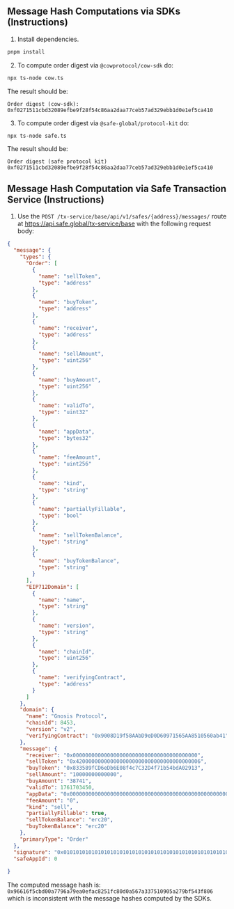 ## Message Hash Computations via SDKs (Instructions)
1. Install dependencies.
```bash
pnpm install
```

2. To compute order digest via `@cowprotocol/cow-sdk` do:
```bash
npx ts-node cow.ts
```

The result should be:
```
Order digest (cow-sdk): 0xf0271511cbd32089efbe9f28f54c86aa2daa77ceb57ad329ebb1d0e1ef5ca410
```

3. To compute order digest via `@safe-global/protocol-kit` do:
```
npx ts-node safe.ts
```

The result should be:
```
Order digest (safe protocol kit) 0xf0271511cbd32089efbe9f28f54c86aa2daa77ceb57ad329ebb1d0e1ef5ca410
```

## Message Hash Computation via Safe Transaction Service (Instructions)
1. Use the `POST /tx-service/base/api/v1/safes/{address}/messages/` route at https://api.safe.global/tx-service/base with the following request body:
```json
{
  "message": {
    "types": {
      "Order": [
        {
          "name": "sellToken",
          "type": "address"
        },
        {
          "name": "buyToken",
          "type": "address"
        },
        {
          "name": "receiver",
          "type": "address"
        },
        {
          "name": "sellAmount",
          "type": "uint256"
        },
        {
          "name": "buyAmount",
          "type": "uint256"
        },
        {
          "name": "validTo",
          "type": "uint32"
        },
        {
          "name": "appData",
          "type": "bytes32"
        },
        {
          "name": "feeAmount",
          "type": "uint256"
        },
        {
          "name": "kind",
          "type": "string"
        },
        {
          "name": "partiallyFillable",
          "type": "bool"
        },
        {
          "name": "sellTokenBalance",
          "type": "string"
        },
        {
          "name": "buyTokenBalance",
          "type": "string"
        }
      ],
      "EIP712Domain": [
        {
          "name": "name",
          "type": "string"
        },
        {
          "name": "version",
          "type": "string"
        },
        {
          "name": "chainId",
          "type": "uint256"
        },
        {
          "name": "verifyingContract",
          "type": "address"
        }
      ]
    },
    "domain": {
      "name": "Gnosis Protocol",
      "chainId": 8453,
      "version": "v2",
      "verifyingContract": "0x9008D19f58AAbD9eD0D60971565AA8510560ab41"
    },
    "message": {
      "receiver": "0x0000000000000000000000000000000000000000",
      "sellToken": "0x4200000000000000000000000000000000000006",
      "buyToken": "0x833589fCD6eDb6E08f4c7C32D4f71b54bdA02913",
      "sellAmount": "10000000000000", 
      "buyAmount": "38741",
      "validTo": 1761703450,
      "appData": "0x0000000000000000000000000000000000000000000000000000000000000000",
      "feeAmount": "0",
      "kind": "sell",
      "partiallyFillable": true,
      "sellTokenBalance": "erc20",
      "buyTokenBalance": "erc20"
    },
    "primaryType": "Order"
  },
  "signature": "0x0101010101010101010101010101010101010101010101010101010101010101010101010101010101010101010101010101010101010101010101010101010101010101010101010101010101010101",
  "safeAppId": 0
   
}
```

The computed message hash is: `0x96616f5cbd00a7796a79ea0efac8251fc80d0a567a337510905a279bf543f806` which is inconsistent with the message hashes computed by the SDKs. 
